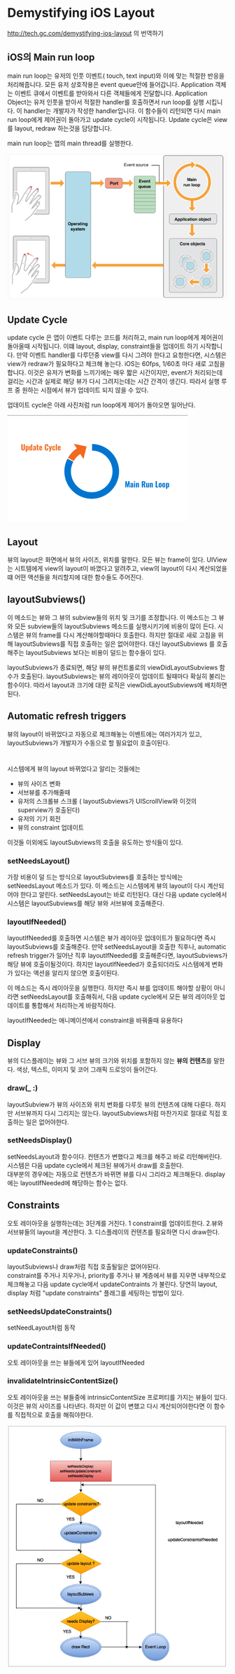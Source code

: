 Demystifying iOS Layout
=
http://tech.gc.com/demystifying-ios-layout  의 번역하기


iOS의 Main run loop
-
main run loop는 유저의 인풋 이벤트( touch, text input)와 이에 맞는 적절한 반응을 처리해줍니다. 모든 유저 상호작용은 event queue안에 들어갑니다. Application 객체는 이벤트 큐에서 이벤트를 받아와서 다른 객체들에게 전달합니다. Application Object는 유저 인풋을 받아서 적절한 handler를 호출하면서 run loop를 실행 시킵니다. 이 handler는 개발자가 작성한 handler입니다. 이 함수들이 리턴되면 다시 main run loop에게 제어권이 돌아가고 update cycle이 시작됩니다. Update cycle은 view를 layout, redraw 하는것을 담당합니다. 

main run loop는 앱의 main thread를 실행한다. 

![weak](/swift/img/mainRunloop.png)

Update Cycle
-
update cycle 은 앱이 이벤트 다루는 코드를 처리하고, main run loop에게 제어권이 돌아올때 시작됩니다. 이떄 layout, display, constraint들을 업데이트 하기 시작합니다. 만약 이벤트 handler를 다루던중 view를 다시 그려야 한다고 요청한다면, 시스템은 view가 redraw가 필요하다고 체크해 놓는다. iOS는 60fps, 1/60초 마다 새로 고침을 합니다. 이것은 유저가 변화를 느끼기에는 매우 짧은 시간이지만, event가 처리되는데 걸리는 시간과 실제로 해당 뷰가 다시 그려지는데는 시간 간격이 생긴다. 따라서 실행 루프 중 원하는 시점에서 뷰가 업데이트 되지 않을 수 있다. 

업데이트 cycle은 아래 사진처럼 run loop에게 제어가 돌아오면 일어난다. 

![weak](/swift/img/updateCycle.png)

Layout
-
뷰의 layout은 화면에서 뷰의 사이즈, 위치를 말한다. 모든 뷰는 frame이 있다. UIView는 시트템에게 view의 layout이 바꼈다고 알려주고, view의 layout이 다시 계산되었을떄 어떤 액션들을 처리할지에 대한 함수들도 주어진다. 

layoutSubviews()
-
이 메소드는 뷰와 그 뷰의 subview들의 위치 및 크기를 조정합니다. 이 메소드는 그 뷰와 모든 subview들의 layoutSubviews 메소드를 실행시키기에 비용이 많이 든다. 시스템은 뷰의 frame를 다시 계산해야할때마다 호출한다. 하지만 절대로 새로 고침을 위해 layoutSubviews를 직접 호출하는 일은 없어야한다. 대신 layoutSubviews 를 호출해주는 layoutSubviews 보다는 비용이 덜드는 함수들이 있다. 

layoutSubviews가 종료되면, 해당  뷰의 뷰컨트롤로의 viewDidLayoutSubviews 함수가 호출된다. layoutSubviews는 뷰의 레이아웃이 업데이트 될때마다 확실히 불리는 함수이다. 따라서 layout과 크기에 대한 로직은 viewDidLayoutSubviews에 배치하면 된다.

Automatic refresh triggers
-
뷰의 layout이 바뀌었다고 자동으로 체크해놓는 이벤트에는 여러가지가 있고, layoutSubviews가 개발자가 수동으로 할 필요없이 호출이된다.  
#
시스템에게 뷰의 layout 바뀌었다고 알리는 것들에는  
* 뷰의 사이즈 변화
* 서브뷰를 추가해줄때
* 유저의 스크롤뷰 스크롤 ( layoutSubviews가 UIScrollView와 이것의 superview가 호출된다)
* 유저의 기기 회전
* 뷰의 constraint 업데이트  

이것들 이외에도 layoutSubviews의 호출을 유도하는 방식들이 있다.

###  setNeedsLayout()

가장 비용이 덜 드는 방식으로 layoutSubviews를 호출하는 방식에는 setNeedsLayout 메소드가 있다. 이 메소드는 시스템에게 뷰의 layout이 다시 계산되어야 한다고 알린다. setNeedsLayout는 바로 리턴된다. 대신 다음 update cycle에서 시스템은 layoutSubviews를 해당 뷰와 서브뷰에 호출해준다. 

### layoutIfNeeded()
layoutIfNeeded를 호출하면 시스템은 뷰가 레이아웃 업데이트가 필요하다면 즉시 layoutSubviews를 호출해준다. 만약 setNeedsLayout을 호출한 직후나, automatic refresh trigger가 일어난 직후 layoutIfNeeded를 호출해준다면, layoutSubviews가 해당 뷰에 호출이될것이다. 하지만 layoutIfNeeded가 호출되더라도 시스템에게 변화가 있다는 액션을 알리지 않으면 호출이된다.  
  
이 메소드는 즉시 레이아웃을 실행한다. 하지만 즉시 뷰를 업데이트 해야할 상황이 아니라면 setNeedsLayout를 호출해줘서, 다음 update cycle에서 모든 뷰의 레이아웃 업데이트를 통합해서 처리하는게 바람직하다. 
  
  layoutIfNeeded는 애니메이션에서  constraint을 바꿔줄때 유용하다

  Display
  -
  뷰의 디스플레이는 뷰와 그 서브 뷰의 크기와 위치를 포함하지 않는 **뷰의 컨텐츠**를 말한다. 색상, 텍스트, 이미지 및 코어 그래픽 드로잉이 들어간다. 

  ### draw(_ :)
  layoutSubview가  뷰의 사이즈와 위치 변화를 다루듯 뷰의 컨텐츠에 대해 다룬다. 하지만 서브뷰까지 다시 그리지는 않는다. layoutSubviews처럼 마찬가지로 절대로 직접 호출하는 일은 없어야한다.

  ### setNeedsDisplay()

  setNeedsLayout과 함수이다. 컨텐츠가 변했다고 체크를 해주고 바로 리턴해버린다. 시스템은 다음 update cycle에서 체크된 뷰에가서 draw를 호출한다.  
  대부분의 경우에는 자동으로 컨텐츠가 바뀌면 뷰를 다시 그리라고 체크해둔다. 
  display에는 layoutIfNeeded에 해당하는 함수는 없다. 

  Constraints
  -
  오토 레이아웃을 실행하는데는 3단계를 거친다. 1 constraint를 업데이트한다. 2.뷰와 서브뷰들의 layout을 계산한다. 3. 디스플레이의 컨텐츠를 필요하면 다시 draw한다.

  ### updateConstraints()
  layoutSubviews나 draw처럼 직접 호출될일은 없어야된다.  
  constraint를 주거나 지우거나, priority를 주거나 뷰 계층에서 뷰를 지우면 내부적으로 체크해놓고 다음 update cycle에서 updateContraints 가 불린다. 당연히 layout, display 처럼 "update constraints" 플래그를 세팅하는 방법이 있다. 

  ### setNeedsUpdateConstraints()
  setNeedLayout처럼 동작

  ### updateContraintsIfNeeded()
오토 레이아웃을 쓰는 뷰들에게 있어 layoutIfNeeded

### invalidateIntrinsicContentSize()
오토 레이아웃을 쓰는 뷰들중에 intrinsicContentSize 프로퍼티를 가지는 뷰들이 있다. 이것은 뷰의 사이즈를 나타낸다. 하지만 이 값이 변했고 다시 계산되어야한다면 이 함수를 직접적으로 호출을 해줘야한다. 

![weak](/swift/img/constraintDisplayLayout.png)